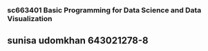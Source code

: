### sc663401 Basic Programming for Data Science and Data Visualization
sunisa udomkhan 643021278-8
-----------------------
